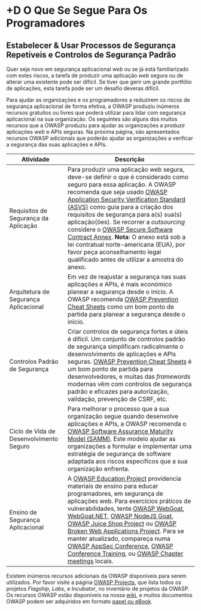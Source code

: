 # +D O Que Se Segue Para Os Programadores

## Estabelecer &amp; Usar Processos de Segurança Repetíveis e Controlos de Segurança Padrão

Quer seja novo em segurança aplicacional *web* ou se já está familiarizado com
estes riscos, a tarefa de produzir uma aplicação *web* segura ou de alterar 
uma existente pode ser difícil. Se tiver que gerir um grande portfólio de
aplicações, esta tarefa pode ser um desafio deveras difícil.

Para ajudar as organizações e os programadores a reduzirem os riscos de
segurança aplicacional de forma efetiva, a OWASP produziu 
inúmeros recursos gratuitos ou livres que poderá utilizar para lidar com 
segurança aplicacional na sua organização. Os seguintes são alguns dos muitos
recursos que a OWASP produziu para ajudar as organizações a produzir aplicações
*web* e APIs seguras. Na próxima página, são apresentados recursos OWASP 
adicionais que poderão ajudar as organizações a verificar a segurança das suas 
aplicações e APIs.

| Atividade | Descrição |
| --- | --- |
| Requisitos de Segurança da Aplicação | Para produzir uma aplicação web segura, deve-se definir o que é considerado como seguro para essa aplicação. A OWASP recomenda que seja usado [OWASP Application Security Verification Standard (ASVS)][1] como guia para a criação dos requisitos de segurança para a(s) sua(s) aplicação(ões). Se recorrer a *outsourcing* considere o [OWASP Secure Software Contract Annex][2]. **Nota**: O anexo está sob a lei contratual norte-americana (EUA), por favor peça aconselhamento legal qualificado antes de utilizar a amostra do anexo. |
| Arquitetura de Segurança Aplicacional | Em vez de reajustar a segurança nas suas aplicações e APIs, é mais económico planear a segurança desde o início. A OWASP recomenda [OWASP Prevention Cheat Sheets][3] como um bom ponto de partida para planear a segurança desde o início.|
| Controlos Padrão de Segurança | Criar controlos de segurança fortes e úteis é difícil. Um conjunto de controlos padrão de segurança simplificam radicalmente o desenvolvimento de aplicações e APIs seguras. [OWASP Prevention Cheat Sheets][3] é um bom ponto de partida para desenvolvedores, e muitas das *framewords* modernas vêm com controlos de segurança padrão e eficazes para autorização, validação, prevenção de CSRF, etc. |
| Ciclo de Vida de Desenvolvimento Seguro | Para melhorar o processo que a sua organização segue quando desenvolve aplicações e APIs, a OWASP recomenda o [OWASP Software Assurance Maturity Model (SAMM)][4]. Este modelo ajudar as organizações a formular e implementar uma estratégia de segurança de software adaptada aos riscos específicos que a sua organização enfrenta. |
| Ensino de Segurança Aplicacional | A [OWASP Education Project][5] providencia materiais de ensino para educar programadores, em segurança de aplicações web. Para exercícios práticos de vulnerabilidades, tente [OWASP WebGoat][6], [WebGoat.NET][7],  [OWASP NodeJS Goat][8], [OWASP Juice Shop Project][9] ou [OWASP Broken Web Applications Project][10]. Para se manter atualizado, compareça numa [OWASP AppSec Conference][11], [OWASP Conference Training][11], ou [OWASP Chapter meetings][12] locais.|

Existem inúmeros recursos adicionais da OWASP disponíveis para serem utilizados.
Por favor visite a página [OWASP Projects][13], que lista todos os projetos
*Flagship*, *Labs*, e *Incubator*, no inventário de projetos da OWASP.
Os recursos OWASP estão disponíveis na nossa [wiki][14], e muitos documentos 
OWASP podem ser adquiridos em formato [papel ou eBook][15].

[1]: https://www.owasp.org/index.php/ASVS
[2]: https://www.owasp.org/index.php/OWASP_Secure_Software_Contract_Annex
[3]: https://www.owasp.org/index.php/OWASP_Cheat_Sheet_Series
[4]: https://www.owasp.org/index.php/OWASP_SAMM_Project
[5]: https://www.owasp.org/index.php/Category:OWASP_Education_Project
[6]: https://www.owasp.org/index.php/WebGoat
[7]: https://www.owasp.org/index.php/Category:OWASP_WebGoat.NET
[8]: https://www.owasp.org/index.php/OWASP_Node_js_Goat_Project
[9]: https://www.owasp.org/index.php/OWASP_Juice_Shop_Project
[10]: https://www.owasp.org/index.php/OWASP_Broken_Web_Applications_Project
[11]: https://www.owasp.org/index.php/Category:OWASP_AppSec_Conference
[12]: https://www.owasp.org/index.php/Category:OWASP_Chapter
[13]: https://www.owasp.org/index.php/Projects
[14]: https://www.owasp.org/
[15]: https://stores.lulu.com/owasp